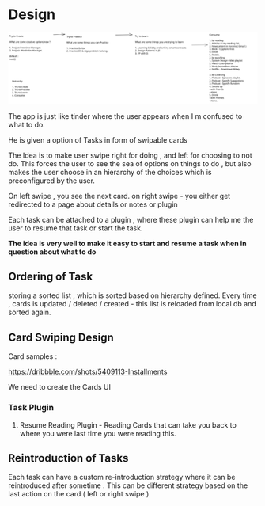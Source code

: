# Design

![My Algo ](./My%20Algo.excalidraw.svg "App Flow Image")

The app is just like tinder where the user appears when I m confused to what to do.

He is given a option of Tasks in form of swipable cards

The Idea is to make user swipe right for doing , and left for choosing to not do. This forces the user to see the sea of options on things to do , but also makes the user choose in an hierarchy of the choices which is preconfigured by the user.

On left swipe , you see the next card.
on right swipe - you either get redirected to a page about details or notes or plugin

Each task can be attached to a plugin , where these plugin can help me the user to resume that task or start the task.

<B>The idea is very well to make it easy to start and resume a task when in question about what to do </B>

## Ordering of Task

storing a sorted list , which is sorted based on hierarchy defined. Every time , cards is updated / deleted / created - this list is reloaded from local db and sorted again.

## Card Swiping Design

Card samples :

https://dribbble.com/shots/5409113-Installments

We need to create the Cards UI

### Task Plugin

1. Resume Reading Plugin - Reading Cards that can take you back to where you were last time you were reading this.

## Reintroduction of Tasks

Each task can have a custom re-introduction strategy where it can be reintroduced after sometime . This can be different strategy based on the last action on the card ( left or right swipe )
